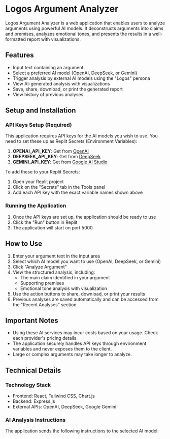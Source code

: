 # Logos Argument Analyzer

Logos Argument Analyzer is a web application that enables users to analyze arguments using powerful AI models. It deconstructs arguments into claims and premises, analyzes emotional tones, and presents the results in a well-formatted report with visualizations.

## Features

- Input text containing an argument
- Select a preferred AI model (OpenAI, DeepSeek, or Gemini)
- Trigger analysis by external AI models using the "Logos" persona
- View AI-generated analysis with visualizations
- Save, share, download, or print the generated report
- View history of previous analyses

## Setup and Installation

### API Keys Setup (Required)

This application requires API keys for the AI models you wish to use. You need to set these up as Replit Secrets (Environment Variables):

1. **OPENAI_API_KEY**: Get from [OpenAI](https://platform.openai.com/account/api-keys)
2. **DEEPSEEK_API_KEY**: Get from [DeepSeek](https://platform.deepseek.com)
3. **GEMINI_API_KEY**: Get from [Google AI Studio](https://ai.google.dev/)

To add these to your Replit Secrets:

1. Open your Replit project
2. Click on the "Secrets" tab in the Tools panel
3. Add each API key with the exact variable names shown above

### Running the Application

1. Once the API keys are set up, the application should be ready to use
2. Click the "Run" button in Replit
3. The application will start on port 5000

## How to Use

1. Enter your argument text in the input area
2. Select which AI model you want to use (OpenAI, DeepSeek, or Gemini)
3. Click "Analyze Argument"
4. View the structured analysis, including:
   - The main claim identified in your argument
   - Supporting premises
   - Emotional tone analysis with visualization
5. Use the action buttons to share, download, or print your results
6. Previous analyses are saved automatically and can be accessed from the "Recent Analyses" section

## Important Notes

- Using these AI services may incur costs based on your usage. Check each provider's pricing details.
- The application securely handles API keys through environment variables and never exposes them to the client.
- Large or complex arguments may take longer to analyze.

## Technical Details

### Technology Stack

- Frontend: React, Tailwind CSS, Chart.js
- Backend: Express.js
- External APIs: OpenAI, DeepSeek, Google Gemini

### AI Analysis Instructions

The application sends the following instructions to the selected AI model:

